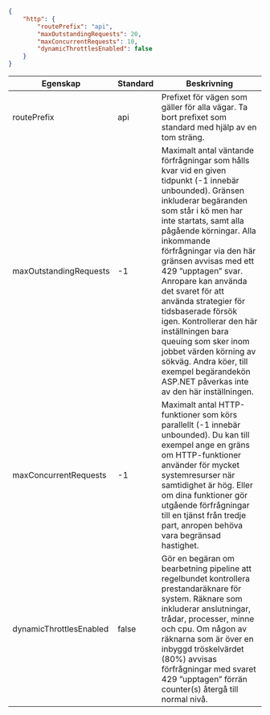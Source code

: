 ```json
{
    "http": {
        "routePrefix": "api",
        "maxOutstandingRequests": 20,
        "maxConcurrentRequests": 10,
        "dynamicThrottlesEnabled": false
    }
}
```

|Egenskap  |Standard | Beskrivning |
|---------|---------|---------| 
|routePrefix|api|Prefixet för vägen som gäller för alla vägar. Ta bort prefixet som standard med hjälp av en tom sträng. |
|maxOutstandingRequests|-1|Maximalt antal väntande förfrågningar som hålls kvar vid en given tidpunkt (-1 innebär unbounded). Gränsen inkluderar begäranden som står i kö men har inte startats, samt alla pågående körningar. Alla inkommande förfrågningar via den här gränsen avvisas med ett 429 ”upptagen” svar. Anropare kan använda det svaret för att använda strategier för tidsbaserade försök igen. Kontrollerar den här inställningen bara queuing som sker inom jobbet värden körning av sökväg. Andra köer, till exempel begärandekön ASP.NET påverkas inte av den här inställningen. |
|maxConcurrentRequests|-1|Maximalt antal HTTP-funktioner som körs parallellt (-1 innebär unbounded). Du kan till exempel ange en gräns om HTTP-funktioner använder för mycket systemresurser när samtidighet är hög. Eller om dina funktioner gör utgående förfrågningar till en tjänst från tredje part, anropen behöva vara begränsad hastighet.|
|dynamicThrottlesEnabled|false|Gör en begäran om bearbetning pipeline att regelbundet kontrollera prestandaräknare för system. Räknare som inkluderar anslutningar, trådar, processer, minne och cpu. Om någon av räknarna som är över en inbyggd tröskelvärdet (80%) avvisas förfrågningar med svaret 429 ”upptagen” förrän counter(s) återgå till normal nivå.|
